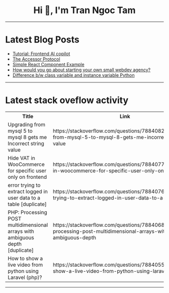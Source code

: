 <h1 align="center">Hi 👋, I'm Tran Ngoc Tam</h1>

---

# Latest Blog Posts 
<!-- BLOG-POST-LIST:START -->
- [Tutorial: Frontend AI copilot](https://dev.to/buildwebcrumbs/tutorial-frontend-ai-copilot-17db)
- [The Accessor Protocol](https://dev.to/stdlib/the-accessor-protocol-38eg)
- [Simple React Component Example](https://dev.to/viveklucky1848/simple-react-component-example-45if)
- [How would you go about starting your own small webdev agency?](https://dev.to/blaze_26/how-would-you-go-about-starting-your-own-small-webdev-agency-586o)
- [Difference b/w class variable and instance variable Python](https://dev.to/ankitmalikg/difference-bw-class-variable-and-instance-variable-python-100o)
<!-- BLOG-POST-LIST:END -->

---

# Latest stack oveflow activity
<table>
  <tr><th>Title</th><th>Link</th></tr>
  <!-- STACKOVERFLOW:START --><tr><td>Upgrading from mysql 5 to mysql 8 gets me Incorrect string value</td><td>https://stackoverflow.com/questions/78840822/upgrading-from-mysql-5-to-mysql-8-gets-me-incorrect-string-value</td></tr><tr><td>Hide VAT in WooCommerce for specific user only on frontend</td><td>https://stackoverflow.com/questions/78840773/hide-vat-in-woocommerce-for-specific-user-only-on-frontend</td></tr><tr><td>error trying to extract logged in user data to a table [duplicate]</td><td>https://stackoverflow.com/questions/78840762/error-trying-to-extract-logged-in-user-data-to-a-table</td></tr><tr><td>PHP: Processing POST multidimensional arrays with ambiguous depth [duplicate]</td><td>https://stackoverflow.com/questions/78840688/php-processing-post-multidimensional-arrays-with-ambiguous-depth</td></tr><tr><td>How to show a live video from python using Laravel &lpar;php&rpar;?</td><td>https://stackoverflow.com/questions/78840558/how-to-show-a-live-video-from-python-using-laravel-php</td></tr><!-- STACKOVERFLOW:END -->
</table>

---


